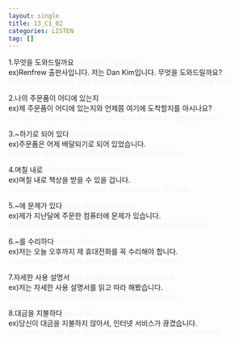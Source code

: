 ```yaml
---
layout: single
title: 13_C1_02
categories: LISTEN
tag: []
---
```


1.무엇을 도와드릴까요 <span style="color:#E8F5FF">how can I help you</span>   
ex)Renfrew 출판사입니다. 저는 Dan Kim입니다. 무엇을 도와드릴까요?   
<span style="color:#E8F5FF">
Renfrew Publishing. This is Dan Kim speaking. How can I help you?   
</span>   
   
2.나의 주문품이 어디에 있는지 <span style="color:#E8F5FF">where my shipment is</span>   
ex)제 주문품이 어디에 있는지와 언제쯤 여기에 도착할지를 아시나요?   
<span style="color:#E8F5FF">
Do you konw where my shipment is and when it might get here?
</span>   
   
3.~하기로 되어 있다 <span style="color:#E8F5FF">be supposed to ~</span>   
ex)주문품은 어제 배달되기로 되어 있었습니다.   
<span style="color:#E8F5FF">
The order was supposed to be delivered yesteraday.
</span>   
   
4.며칠 내로 <span style="color:#E8F5FF">within a couple of days</span>   
ex)며칠 내로 책상을 받을 수 있을 겁니다.   
<span style="color:#E8F5FF">
You should receive the desks whinin a couple of days.
</span>   
   
5.~에 문제가 있다 <span style="color:#E8F5FF">have problems with~ </span>   
ex)제가 지난달에 주문한 컴퓨터에 문제가 있습니다.   
<span style="color:#E8F5FF">
I'm having problems with the computer I ordered last month.
</span>   
   
6.~를 수리하다 <span style="color:#E8F5FF">have ~ fixed</span>   
ex)저는 오늘 오후까지 제 휴대전화를 꼭 수리해야 합니다.   
<span style="color:#E8F5FF">
I must have my mobile phone fixed by this afternoon.
</span>   
   
7.자세한 사용 설명서 <span style="color:#E8F5FF">the detailed instruction manual</span>   
ex)저는 자세한 사용 설명서를 읽고 따라 해봤습니다.   
<span style="color:#E8F5FF">
I read and followed the detailed instruction manual.
</span>   
   
8.대금을 지불하다 <span style="color:#E8F5FF">pay a bill</span>   
ex)당신이 대금을 지불하지 않아서, 인터넷 서비스가 끊겼습니다.   
<span style="color:#E8F5FF">
You haven't paid your bill so internet service was disconnected.
</span>   
   